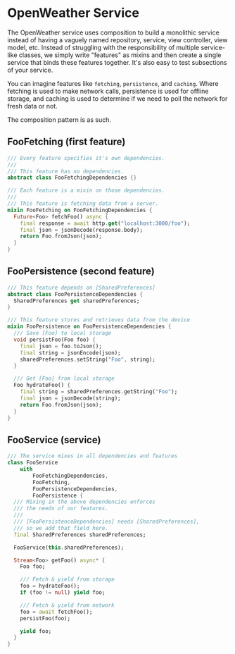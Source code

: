 # OpenWeather Service

The OpenWeather service uses composition to build a monolithic service instead
of having a vaguely named repository, service, view controller, view model, etc.
Instead of struggling with the responsibility of multiple service-like classes,
we simply write "features" as mixins and then create a single service that binds
these features together. It's also easy to test subsections of your service.

You can imagine features like `fetching`, `persistence`, and `caching`. Where
fetching is used to make network calls, persistence is used for offline storage,
and caching is used to determine if we need to poll the network for fresh data
or not.

The composition pattern is as such.

## FooFetching (first feature)

```dart
/// Every feature specifies it's own dependencies.
///
/// This feature has no dependencies.
abstract class FooFetchingDependencies {}

/// Each feature is a mixin on those dependencies.
///
/// This feature is fetching data from a server.
mixin FooFetching on FooFetchingDependencies {
  Future<Foo> fetchFoo() async {
    final response = await http.get("localhost:3000/foo");
    final json = jsonDecode(response.body);
    return Foo.fromJson(json);
  }
}
```

## FooPersistence (second feature)

```dart
/// This feature depends on [SharedPreferences]
abstract class FooPersistenceDependencies {
  SharedPreferences get sharedPreferences;
}

/// This feature stores and retrieves data from the device
mixin FooPersistence on FooPersistenceDependencies {
  /// Save [Foo] to local storage
  void persistFoo(Foo foo) {
    final json = foo.toJson();
    final string = jsonEncode(json);
    sharedPreferences.setString("Foo", string);
  }

  /// Get [Foo] from local storage
  Foo hydrateFoo() {
    final string = sharedPreferences.getString("Foo");
    final json = jsonDecode(string);
    return Foo.fromJson(json);
  }
}
```

## FooService (service)

```dart
/// The service mixes in all dependencies and features
class FooService
    with
        FooFetchingDependencies,
        FooFetching,
        FooPersistenceDependencies,
        FooPersistence {
  /// Mixing in the above dependencies enforces
  /// the needs of our features.
  ///
  /// [FooPersistenceDependencies] needs [SharedPreferences],
  /// so we add that field here.
  final SharedPreferences sharedPreferences;

  FooService(this.sharedPreferences);

  Stream<Foo> getFoo() async* {
    Foo foo;

    /// Fetch & yield from storage
    foo = hydrateFoo();
    if (foo != null) yield foo;

    /// Fetch & yield from network
    foo = await fetchFoo();
    persistFoo(foo);

    yield foo;
  }
}
```
